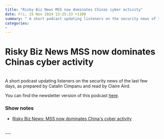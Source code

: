 ```yaml
---
title: "Risky Biz News MSS now dominates Chinas cyber activity"
date: Fri, 15 Nov 2024 13:25:33 +1100
summary: " A short podcast updating listeners on the security news of the last few days, as prepared by Catalin Cimpanu and read by"
categories: 
- 
---
```

# Risky Biz News MSS now dominates Chinas cyber activity


<br/>
A short podcast updating listeners on the security news of the last few days, as prepared by Catalin Cimpanu and read by Claire Aird.

You can find the newsletter version of this podcast [here](https://news.risky.biz).

### Show notes

-   [Risky Biz News: MSS now dominates China's cyber activity](https://news.risky.biz/risky-biz-news-mss-now-dominates-chinas-cyber-activity/)

<br/>
---
